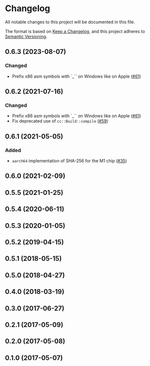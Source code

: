 # Changelog

All notable changes to this project will be documented in this file.

The format is based on [Keep a Changelog](https://keepachangelog.com/en/1.0.0/),
and this project adheres to [Semantic Versioning](https://semver.org/spec/v2.0.0.html).

## 0.6.3 (2023-08-07)
### Changed
- Prefix x86 asm symbols with `_`` on Windows like on Apple ([#61])

[#61]: https://github.com/RustCrypto/asm-hashes/pull/61

## 0.6.2 (2021-07-16)
### Changed
- Prefix x86 asm symbols with `_`` on Windows like on Apple ([#61])
- Fix deprecated use of `cc::Build::compile` ([#59])

[#61]: https://github.com/RustCrypto/asm-hashes/pull/61
[#59]: https://github.com/RustCrypto/asm-hashes/pull/59

## 0.6.1 (2021-05-05)
### Added
- `aarch64` implementation of SHA-256 for the M1 chip ([#35])

[#35]: https://github.com/RustCrypto/asm-hashes/pull/35

## 0.6.0 (2021-02-09)

## 0.5.5 (2021-01-25)

## 0.5.4 (2020-06-11)

## 0.5.3 (2020-01-05)

## 0.5.2 (2019-04-15)

## 0.5.1 (2018-05-15)

## 0.5.0 (2018-04-27)

## 0.4.0 (2018-03-19)

## 0.3.0 (2017-06-27)

## 0.2.1 (2017-05-09)

## 0.2.0 (2017-05-08)

## 0.1.0 (2017-05-07)
